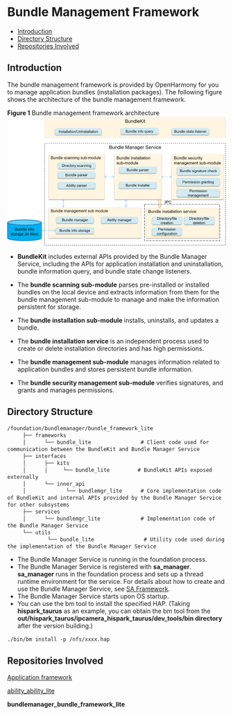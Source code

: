# Bundle Management Framework<a name="EN-US_TOPIC_0000001061838370"></a>

-   [Introduction](#section11660541593)
-   [Directory Structure](#section1464106163817)
-   [Repositories Involved](#section93061357133720)

## Introduction<a name="section11660541593"></a>

The bundle management framework is provided by OpenHarmony for you to manage application bundles \(installation packages\). The following figure shows the architecture of the bundle management framework.

**Figure  1**  Bundle management framework architecture<a name="fig1047932418305"></a>  
![](figures/bundle-management-framework-architecture.png "bundle-management-framework-architecture")

-   **BundleKit**  includes external APIs provided by the Bundle Manager Service, including the APIs for application installation and uninstallation, bundle information query, and bundle state change listeners.
-   The  **bundle scanning sub-module**  parses pre-installed or installed bundles on the local device and extracts information from them for the bundle management sub-module to manage and make the information persistent for storage.

-   The  **bundle installation sub-module**  installs, uninstalls, and updates a bundle.
-   The  **bundle installation service**  is an independent process used to create or delete installation directories and has high permissions.

-   The  **bundle management sub-module**  manages information related to application bundles and stores persistent bundle information.

-   The  **bundle security management sub-module**  verifies signatures, and grants and manages permissions.

## Directory Structure<a name="section1464106163817"></a>

```
/foundation/bundlemanager/bundle_framework_lite
     ├── frameworks
     │      └── bundle_lite                # Client code used for communication between the BundleKit and Bundle Manager Service
     ├── interfaces
     │      ├── kits
     │      │     └── bundle_lite         # BundleKit APIs exposed externally
     │      └── inner_api
     │             └── bundlemgr_lite      # Core implementation code of BundleKit and internal APIs provided by the Bundle Manager Service for other subsystems
     ├── services
     │      └── bundlemgr_lite             # Implementation code of the Bundle Manager Service
     └── utils
             └── bundle_lite                # Utility code used during the implementation of the Bundle Manager Service
```

-   The Bundle Manager Service is running in the foundation process.
-   The Bundle Manager Service is registered with  **sa\_manager**.  **sa\_manager**  runs in the foundation process and sets up a thread runtime environment for the service. For details about how to create and use the Bundle Manager Service, see  [SA Framework](en-us_topic_0000001051589563.md).
-   The Bundle Manager Service starts upon OS startup.
-   You can use the bm tool to install the specified HAP. \(Taking  **hispark\_taurus**  as an example, you can obtain the bm tool from the  **out/hispark\_taurus/ipcamera\_hispark\_taurus/dev\_tools/bin directory**  after the version building.\) 

```
./bin/bm install -p /nfs/xxxx.hap
```

## Repositories Involved<a name="section93061357133720"></a>

[Application framework](https://gitee.com/openharmony/docs/blob/master/en/readme/application-framework.md)

[ability\_ability\_lite](https://gitee.com/openharmony/ability_ability_lite/blob/master/README.md)

**bundlemanager\_bundle\_framework\_lite**

